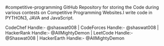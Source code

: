 #competitive-programming
GitHub Repository for storing the Code during various contests on Competitive Programming Websites.I write code in PYTHON3, JAVA and JavaScript. 

CodeChef Handle:- @shaswat008 | CodeForces Handle:- @shaswat008 | HackerRank Handle:- @AllMightyDemon | LeetCode Handle:- @Shaswat008  | HackerEarth Handle:- @AllMightyDemon

